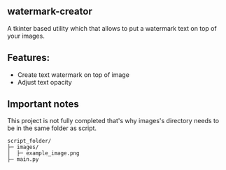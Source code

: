 ## watermark-creator

A tkinter based utility which that allows to put a watermark text on top of your images.


## Features:

- Create text watermark on top of image
- Adjust text opacity

## Important notes

This project is not fully completed that's why images's directory needs to be in the same  folder as script.
``` 
script_folder/
├─ images/
│  ├─ example_image.png
├─ main.py
```
